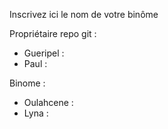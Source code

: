 Inscrivez ici le nom de votre binôme

Propriétaire repo git :

- Gueripel :
- Paul :

Binome :

- Oulahcene :
- Lyna :
